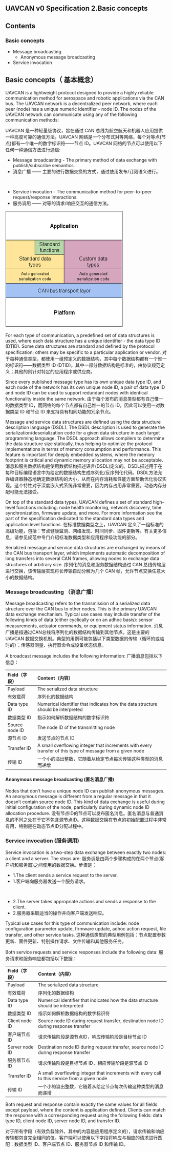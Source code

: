 ## UAVCAN v0 Specification 2.Basic concepts

## Contents
### Basic concepts
 - Message broadcasting
 	- Anonymous message broadcasting
 - Service invocation

## Basic concepts（ 基本概念）

UAVCAN is a lightweight protocol designed to provide a highly reliable communication method for aerospace and robotic applications via the CAN bus. The UAVCAN network is a decentralized peer network, where each peer (node) has a unique numeric identifier - node ID. The nodes of the UAVCAN network can communicate using any of the following communication methods:

UAVCAN 是一种轻量级协议，旨在通过 CAN 总线为航空航天和机器人应用提供一种高度可靠的通信方法。UAVCAN 网络是一个分布式对等网络，每个对等点(节点)都有一个唯一的数字标识符——节点 ID。UAVCAN 网络的节点可以使用以下任何一种通信方法进行通信:

 - Message broadcasting - The primary method of data exchange with publish/subscribe semantics.
 - 消息广播 —— 主要的进行数据交换的方式，通过使用发布/订阅语义进行。
<br/>

 - Service invocation - The communication method for peer-to-peer request/response interactions.
 - 服务调用 —— 对等的请求/响应交互的通信方法。

![Alt text](./picture/1581166462050.png)


For each type of communication, a predefined set of data structures is used, where each data structure has a unique identifier - the data type ID (DTID). Some data structures are standard and defined by the protocol specification; others may be specific to a particular application or vendor.
对于每种通信类型，都使用一组预定义的数据结构，其中每个数据结构都有一个惟一的标识符——数据类型 ID (DTID)。其中一部分数据结构是标准的，由协议规范定义；其他的则针对特定的应用程序或供应商。

Since every published message type has its own unique data type ID, and each node of the network has its own unique node ID, a pair of data type ID and node ID can be used to support redundant nodes with identical functionality inside the same network.
由于每个发布的消息类型都有自己惟一的数据类型 ID，而网络的每个节点都有自己惟一的节点 ID，因此可以使用一对数据类型 ID 和节点 ID 来支持具有相同功能的冗余节点。

Message and service data structures are defined using the data structure description language (DSDL). The DSDL description is used to generate the serialization/deserialization code for a given data structure in each target programming language. The DSDL approach allows compilers to determine the data structure size statically, thus helping to optimize the protocol implementations in terms of memory consumption and performance. This feature is important for deeply embedded systems, where the memory footprint is critical and dynamic memory allocation may not be acceptable.
消息和服务数据结构是使用数据结构描述语言(DSDL)定义的。DSDL描述用于在每种目标编程语言中为给定的数据结构生成序列化/反序列化代码。DSDL方法允许编译器静态地确定数据结构的大小，从而在内存消耗和性能方面帮助优化协议实现。这个特性对于深度嵌入式系统非常重要，因为内存占用非常重要，动态内存分配可能无法接受。

On top of the standard data types, UAVCAN defines a set of standard high-level functions including: node health monitoring, network discovery, time synchronization, firmware update, and more. For more information see the part of the specification dedicated to the standard data types and application level functions.
在标准数据类型之上，UAVCAN 定义了一组标准的高级功能，包括：节点健康监测、网络发现、时间同步、固件更新等。有关更多信息，请参见规范中专门介绍标准数据类型和应用程序级功能的部分。

Serialized message and service data structures are exchanged by means of the CAN bus transport layer, which implements automatic decomposition of long transfers into several CAN frames, allowing nodes to exchange data structures of arbitrary size.
序列化的消息和服务数据结构通过 CAN 总线传输层进行交换，该传输层实现将长传输自动分解为几个 CAN 帧，允许节点交换任意大小的数据结构。

### Message broadcasting （消息广播）

Message broadcasting refers to the transmission of a serialized data structure over the CAN bus to other nodes. This is the primary UAVCAN data exchange mechanism. Typical use cases may include transfer of the following kinds of data (either cyclically or on an adhoc basis): sensor measurements, actuator commands, or equipment status information.
消息广播是指通过CAN总线将序列化的数据结构传输到其他节点。这是主要的 UAVCAN 数据交换机制。典型的用例可能包括以下类型数据的传输（循环的或临时的）：传感器测量、执行器命令或设备状态信息。

A broadcast message includes the following information:
广播消息包括以下信息：

| Field（字段） | Content（内容） |	
| :-----| :------ |
| Payload | The serialized data structure |
| 有效载荷 | 序列化的数据结构 |
|Data type ID  | Numerical identifier that indicates how the data structure should be interpreted|
|数据类型 ID|指示如何解析数据结构的数字标识符|
| Source node ID | The node ID of the transmitting node |
| 源节点 ID | 发送节点的节点 ID  |
| Transfer ID | A small overflowing integer that increments with every transfer of this type of message from a given node |
| 传输 ID | 一个小的溢出整数，它随着从给定节点每次传输这种类型的消息而递增 |

#### Anonymous message broadcasting (匿名消息广播)
Nodes that don’t have a unique node ID can publish anonymous messages. An anonymous message is different from a regular message in that it doesn’t contain source node ID. This kind of data exchange is useful during initial configuration of the node, particularly during dynamic node ID allocation procedure.
没有节点ID的节点可以发布匿名消息。匿名消息与普通消息的不同之处在于它不包含源节点ID。这种数据交换在节点的初始配置过程中非常有用，特别是在动态节点ID分配过程中。

### Service invocation (服务调用)
Service invocation is a two-step data exchange between exactly two nodes: a client and a server. The steps are:
服务调是由两个步骤构成的在两个节点(客户机和服务器)之间使用的数据交换。步骤是：

 - 1.The client sends a service request to the server.
 - 1.客户端向服务器发送一个服务请求。
 <br>
 
 - 2.The server takes appropriate actions and sends a response to the client.
 - 2.服务器采取适当的操作并向客户端发送响应。
 
Typical use cases for this type of communication include: node configuration parameter update, firmware update, adhoc action request, file transfer, and other service tasks.
这种通信类型的典型用例包括：节点配置参数更新、固件更新、特别操作请求、文件传输和其他服务任务。

Both service requests and service responses include the following data:
服务请求和服务响应都包括以下数据：


| Field（字段） | Content（内容） |	
| :-----| :------ |
| Payload | The serialized data structure |
| 有效载荷 | 序列化的数据结构 |
| Data type ID | Numerical identifier that indicates how the data structure should be interpreted |
|数据类型 ID|指示如何解析数据结构的数字标识符|
| Client node ID |	Source node ID during request transfer, destination node ID during response transfer|
| 客户端节点 ID | 请求传输阶段是源节点ID，响应传输阶段是目标节点 ID|
| Server node ID | Destination node ID during request transfer, source node ID during response transfer|
| 服务器节点 ID | 请求传输阶段是目标节点 ID，相应传输阶段是源节点 ID|
| Transfer ID | A small overflowing integer that increments with every call to this service from a given node|
| 传输 ID | 一个小的溢出整数，它随着从给定节点每次传输这种类型的消息而递增 |

Both request and response contain exactly the same values for all fields except payload, where the content is application defined. Clients can match the response with a corresponding request using the following fields: data type ID, client node ID, server node ID, and transfer ID.

对于所有字段（有效负载除外，其中的内容是应用程序定义的），请求传输和响应传输都包含完全相同的值。客户端可以使用以下字段将响应与相应的请求进行匹配：数据类型 ID、客户端节点 ID、服务器节点 ID 和传输 ID。
